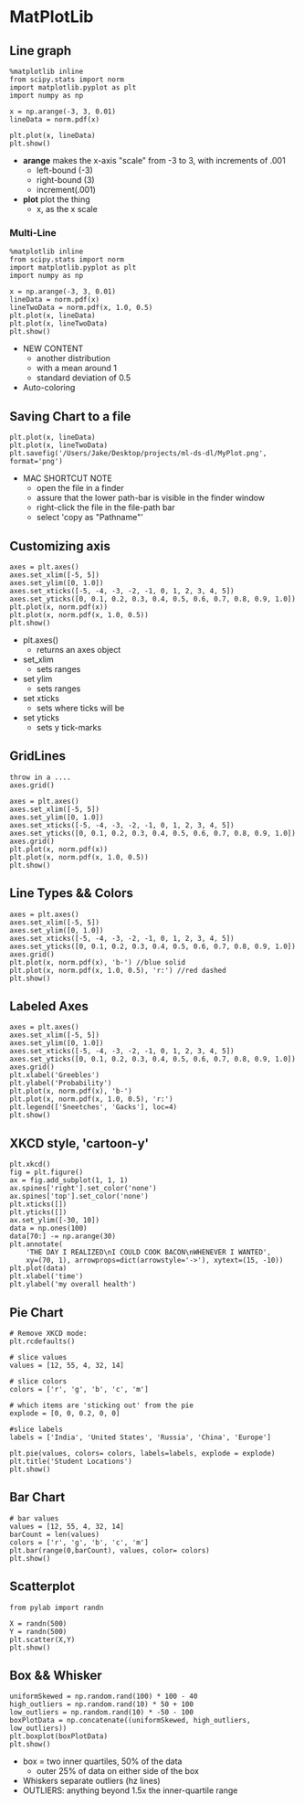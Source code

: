 
# MatPlotLib
## Line graph
```
%matplotlib inline
from scipy.stats import norm
import matplotlib.pyplot as plt
import numpy as np

x = np.arange(-3, 3, 0.01)
lineData = norm.pdf(x)

plt.plot(x, lineData)
plt.show()
```
- **arange** makes the x-axis "scale" from -3 to 3, with increments of .001
	- left-bound (-3)
	- right-bound (3)
	- increment(.001)
- **plot** plot the thing
	- x, as the x scale

### Multi-Line
```
%matplotlib inline
from scipy.stats import norm
import matplotlib.pyplot as plt
import numpy as np

x = np.arange(-3, 3, 0.01)
lineData = norm.pdf(x)
lineTwoData = norm.pdf(x, 1.0, 0.5)
plt.plot(x, lineData)
plt.plot(x, lineTwoData)
plt.show()
```
- NEW CONTENT
	- another distribution 
	- with a mean around 1
	- standard deviation of 0.5
- Auto-coloring

## Saving Chart to a file
```
plt.plot(x, lineData)
plt.plot(x, lineTwoData)
plt.savefig('/Users/Jake/Desktop/projects/ml-ds-dl/MyPlot.png', format='png')
```
- MAC SHORTCUT NOTE
	- open the file in a finder
	- assure that the lower path-bar is visible in the finder window
	- right-click the file in the file-path bar
	- select 'copy as "Pathname"'

## Customizing axis
```
axes = plt.axes()
axes.set_xlim([-5, 5])
axes.set_ylim([0, 1.0])
axes.set_xticks([-5, -4, -3, -2, -1, 0, 1, 2, 3, 4, 5])
axes.set_yticks([0, 0.1, 0.2, 0.3, 0.4, 0.5, 0.6, 0.7, 0.8, 0.9, 1.0])
plt.plot(x, norm.pdf(x))
plt.plot(x, norm.pdf(x, 1.0, 0.5))
plt.show()
```
- plt.axes()
	- returns an axes object
- set_xlim
	- sets ranges
- set ylim
	- sets ranges
- set xticks
	- sets where ticks will be
- set yticks
	- sets y tick-marks

## GridLines
```
throw in a ....
axes.grid()
```
```
axes = plt.axes()
axes.set_xlim([-5, 5])
axes.set_ylim([0, 1.0])
axes.set_xticks([-5, -4, -3, -2, -1, 0, 1, 2, 3, 4, 5])
axes.set_yticks([0, 0.1, 0.2, 0.3, 0.4, 0.5, 0.6, 0.7, 0.8, 0.9, 1.0])
axes.grid()
plt.plot(x, norm.pdf(x))
plt.plot(x, norm.pdf(x, 1.0, 0.5))
plt.show()
```

## Line Types && Colors
```
axes = plt.axes()
axes.set_xlim([-5, 5])
axes.set_ylim([0, 1.0])
axes.set_xticks([-5, -4, -3, -2, -1, 0, 1, 2, 3, 4, 5])
axes.set_yticks([0, 0.1, 0.2, 0.3, 0.4, 0.5, 0.6, 0.7, 0.8, 0.9, 1.0])
axes.grid()
plt.plot(x, norm.pdf(x), 'b-') //blue solid
plt.plot(x, norm.pdf(x, 1.0, 0.5), 'r:') //red dashed
plt.show()
```


## Labeled Axes
```
axes = plt.axes()
axes.set_xlim([-5, 5])
axes.set_ylim([0, 1.0])
axes.set_xticks([-5, -4, -3, -2, -1, 0, 1, 2, 3, 4, 5])
axes.set_yticks([0, 0.1, 0.2, 0.3, 0.4, 0.5, 0.6, 0.7, 0.8, 0.9, 1.0])
axes.grid()
plt.xlabel('Greebles')
plt.ylabel('Probability')
plt.plot(x, norm.pdf(x), 'b-')
plt.plot(x, norm.pdf(x, 1.0, 0.5), 'r:')
plt.legend(['Sneetches', 'Gacks'], loc=4)
plt.show()
```


## XKCD style, 'cartoon-y'
```
plt.xkcd()
fig = plt.figure()
ax = fig.add_subplot(1, 1, 1)
ax.spines['right'].set_color('none')
ax.spines['top'].set_color('none')
plt.xticks([])
plt.yticks([])
ax.set_ylim([-30, 10])
data = np.ones(100)
data[70:] -= np.arange(30)
plt.annotate(
    'THE DAY I REALIZED\nI COULD COOK BACON\nWHENEVER I WANTED',
    xy=(70, 1), arrowprops=dict(arrowstyle='->'), xytext=(15, -10))
plt.plot(data)
plt.xlabel('time')
plt.ylabel('my overall health')
```


## Pie Chart
```
# Remove XKCD mode:
plt.rcdefaults()

# slice values
values = [12, 55, 4, 32, 14]

# slice colors
colors = ['r', 'g', 'b', 'c', 'm']

# which items are 'sticking out' from the pie
explode = [0, 0, 0.2, 0, 0]

#slice labels
labels = ['India', 'United States', 'Russia', 'China', 'Europe']

plt.pie(values, colors= colors, labels=labels, explode = explode)
plt.title('Student Locations')
plt.show()
```


## Bar Chart
```
# bar values
values = [12, 55, 4, 32, 14]
barCount = len(values)
colors = ['r', 'g', 'b', 'c', 'm']
plt.bar(range(0,barCount), values, color= colors)
plt.show()
```

## Scatterplot
```
from pylab import randn

X = randn(500)
Y = randn(500)
plt.scatter(X,Y)
plt.show()
```

## Box && Whisker
```
uniformSkewed = np.random.rand(100) * 100 - 40
high_outliers = np.random.rand(10) * 50 + 100
low_outliers = np.random.rand(10) * -50 - 100
boxPlotData = np.concatenate((uniformSkewed, high_outliers, low_outliers))
plt.boxplot(boxPlotData)
plt.show()
```
- box = two inner quartiles, 50% of the data
	- outer 25% of data on either side of the box
- Whiskers separate outliers (hz lines)
- OUTLIERS: anything beyond 1.5x the inner-quartile range
